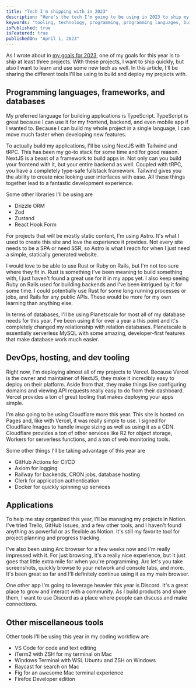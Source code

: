 ```yaml
---
title: "Tech I'm shipping with in 2023"
description: "Here's the tech I'm going to be using in 2023 to ship my side projects"
keywords: "tooling, technology, programming, programming languages, build in public"
isPublished: true
isFeatured: true
publishedOn: "April 1, 2023"
---
```


As I wrote about in [my goals for 2023](https://brockherion.dev/blog/posts/my-goals-for-2023/), one of my goals for this year is to ship at least three projects. With these projects, I want to ship quickly, but also I want to learn and use some new tech as well. In this article, I'll be sharing the different tools I'll be using to build and deploy my projects with.

## Programming languages, frameworks, and databases

My preferred language for building applications is TypeScript. TypeScript is great because I can use it for my frontend, backend, and even mobile app if I wanted to. Because I can build my whole project in a single language, I can move much faster when developing new features.

To actually build my applications, I'll be using NextJS with Tailwind and tRPC. This has been my go-to stack for some time and for good reason. NextJS is a beast of a framework to build apps in. Not only can you build your frontend with it, but your entire backend as well. Coupled with tRPC, you have a completely type-safe fullstack framework. Tailwind gives you the ability to create nice looking user interfaces with ease. All these things together lead to a fantastic development experience.

Some other libraries I'll be using are

- Drizzle ORM
- Zod
- Zustand
- React Hook Form

For projects that will be mostly static content, I'm using Astro. It's what I used to create this site and love the experience it provides. Not every site needs to be a SPA or need SSR, so Astro is what I reach for when I just need a simple, statically generated website.

I would love to be able to use Rust or Ruby on Rails, but I'm not too sure where they fit in. Rust is something I've been meaning to build something with, I just haven't found a great use for it in my apps yet. I also keep seeing Ruby on Rails used for building backends and I've been intrigued by it for some time. I could potentially use Rust for some long running processes or jobs, and Rails for any public APIs. These would be more for my own learning than anything else.

In terms of databases, I'll be using Planetscale for most all of my database needs for this year. I've been using it for over a year a this point and it's completely changed my relationship with relation databases. Planetscale is essentially serverless MySQL with some amazing, developer-first features that make database work much easier.

## DevOps, hosting, and dev tooling

Right now, I'm deploying almost all of my projects to Vercel. Because Vercel is the owner and maintainer of NextJS, they make it incredibly easy to deploy on their platform. Aside from that, they make things like configuring domains and viewing API requests really easy to do from their dashboard. Vercel provides a ton of great tooling that makes deploying your apps simple.

I'm also going to be using Cloudflare more this year. This site is hosted on Pages and, like with Vercel, it was really simple to use. I signed for Cloudflare Images to handle image sizing as well as using it as a CDN. Cloudflare provides a ton of other services like R2 for object storage, Workers for serverless functions, and a ton of web monitoring tools.

Some other things I'll be taking advantage of this year are

- GitHub Actions for CI/CD
- Axiom for logging
- Railway for backends, CRON jobs, database hosting
- Clerk for application authentication
- Docker for quickly spinning up services

## Applications

To help me stay organized this year, I'll be managing my projects in Notion. I've tried Trello, GitHub Issues, and a few other tools, and I haven't found anything as powerful or as flexible as Notion. It's still my favorite tool for project planning and progress tracking.

I've also been using Arc browser for a few weeks now and I'm really impressed with it. For just browsing, it's a really nice experience, but it just goes that little extra mile for when you're programming. Arc let's you take screenshots, quickly browse to your network and console tabs, and more. It's been great so far and I'll definitely continue using it as my main browser.

One other app I'm going to leverage heavier this year is Discord. It's a great place to grow and interact with a community. As I build products and share them, I want to use Discord as a place where people can discuss and make connections.

## Other miscellaneous tools

Other tools I'll be using this year in my coding workflow are

- VS Code for code and text editing
- iTerm2 with ZSH for my terminal on Mac
- Windows Terminal with WSL Ubuntu and ZSH on Windows
- Raycast for search on Mac
- Fig for an awesome Mac terminal experience
- Firefox Developer edition
